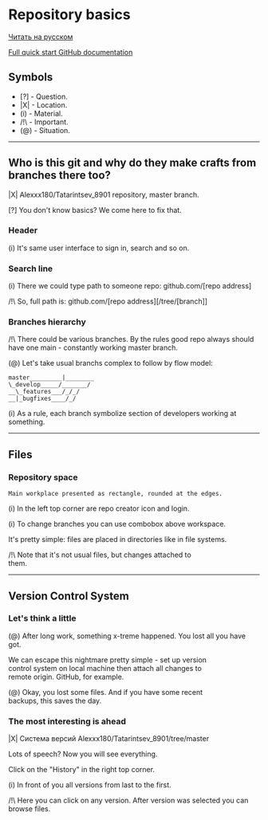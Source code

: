 # Repository basics

[Читать на русском](https://github.com/Alexxx180/Desert-Rage/blob/help/READMEru.md)

[Full quick start GitHub documentation](https://docs.github.com/en/get-started/quickstart/hello-world)

## Symbols

- [?] - Question.
- |X| - Location.
- (i) - Material.
- /!\ - Important.
- (@) - Situation.

---

## Who is this git and why do they make crafts from branches there too?

|X| Alexxx180/Tatarintsev_8901 repository, master branch.

[?] You don't know basics? We come here to fix that.

### Header

(i) It's same user interface to sign in, search and so on.

### Search line

(i) There we could type path to someone repo:
  github.com/[repo address]

/!\ So, full path is:
  github.com/[repo address][/tree/[branch]]

### Branches hierarchy

/!\ There could be various branches. By the rules good repo
always should have one main - constantly working master branch.

(@) Let's take usual branchs complex to follow by flow model:

    master_________|________
    \_develop_____/_______/
    __\_features___/_/_/
    __|_bugfixes____/_/

(i) As a rule, each branch symbolize section of developers
working at something.

---

## Files

### Repository space

    Main workplace presented as rectangle, rounded at the edges. 

(i) In the left top corner are repo creator icon and login.  

(i) To change branches you can use combobox above workspace.
  
  It's pretty simple: files are placed in directories like in
file systems.

/!\ Note that it's not usual files, but changes attached to  
them.

---

## Version Control System

### Let's think a little

(@) After long work, something x-treme happened. You lost all
you have got.

We can escape this nightmare pretty simple - set up version  
control system on local machine then attach all changes to  
remote origin. GitHub, for example.

(@) Okay, you lost some files. And if you have some recent  
backups, this saves the day.

### The most interesting is ahead

|X| Система версий Alexxx180/Tatarintsev_8901/tree/master

Lots of speech? Now you will see everything.

Click on the "History" in the right top corner.

(i) In front of you all versions from last to the first. 

/!\ Here you can click on any version. After version was
selected you can browse files.
